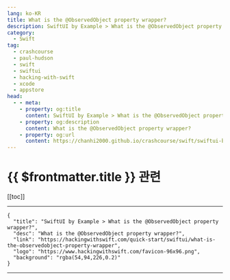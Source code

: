 ```yaml
---
lang: ko-KR
title: What is the @ObservedObject property wrapper?
description: SwiftUI by Example > What is the @ObservedObject property wrapper?
category:
  - Swift
tag: 
  - crashcourse
  - paul-hudson
  - swift
  - swiftui
  - hacking-with-swift
  - xcode
  - appstore
head:
  - - meta:
    - property: og:title
      content: SwiftUI by Example > What is the @ObservedObject property wrapper?
    - property: og:description
      content: What is the @ObservedObject property wrapper?
    - property: og:url
      content: https://chanhi2000.github.io/crashcourse/swift/swiftui-by-example/25-appendix-a/what-is-the-observedobject-property-wrapper.html
---
```


# {{ $frontmatter.title }} 관련

[[toc]]

---

```component VPCard
{
  "title": "SwiftUI by Example > What is the @ObservedObject property wrapper?",
  "desc": "What is the @ObservedObject property wrapper?",
  "link": "https://hackingwithswift.com/quick-start/swiftui/what-is-the-observedobject-property-wrapper",
  "logo": "https://www.hackingwithswift.com/favicon-96x96.png",
  "background": "rgba(54,94,226,0.2)"
}
```

---

<TagLinks />